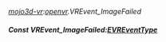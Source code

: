_[mojo3d-vr](../../modules/mojo3d-vr/mojo3d-vr-module.md):[openvr](openvr:).VREvent\_ImageFailed_
##### Const VREvent\_ImageFailed:[EVREventType](../../modules/mojo3d-vr/openvr-evreventtype.md)
